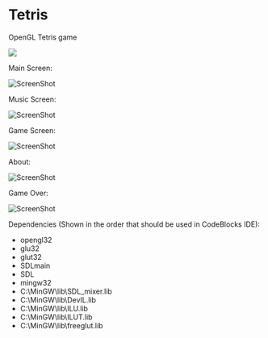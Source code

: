 Tetris
======

OpenGL Tetris game

[![](http://img.youtube.com/vi/5vRbEADGQmQ/0.jpg)](http://www.youtube.com/watch?v=5vRbEADGQmQ)

Main Screen:

![ScreenShot](https://cloud.githubusercontent.com/assets/1541798/9152064/adfc035e-3e1a-11e5-8d9b-91438b74b42f.png)

Music Screen:

![ScreenShot](https://cloud.githubusercontent.com/assets/1541798/9152065/adfe1658-3e1a-11e5-9583-3f9baedde7b6.png)

Game Screen:

![ScreenShot](https://cloud.githubusercontent.com/assets/1541798/9152067/ae190bf2-3e1a-11e5-98f3-51a8362d4f96.png)

About:

![ScreenShot](https://cloud.githubusercontent.com/assets/1541798/9152066/ae03708a-3e1a-11e5-9bb1-a5f1c8630a56.png)

Game Over:

![ScreenShot](https://cloud.githubusercontent.com/assets/1541798/9152068/ae1e40fe-3e1a-11e5-9b08-093d0a8f8a5a.png)

Dependencies (Shown in the order that should be used in CodeBlocks IDE):

  - opengl32
  - glu32
  - glut32
  - SDLmain
  - SDL
  - mingw32
  - C:\MinGW\lib\SDL_mixer.lib
  - C:\MinGW\lib\DevIL.lib
  - C:\MinGW\lib\ILU.lib
  - C:\MinGW\lib\ILUT.lib
  - C:\MinGW\lib\freeglut.lib
